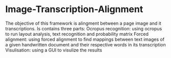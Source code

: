 # Image-Transcription-Alignment
The objective of this framework is alingment between a page image and it transcriptions.
Is contains three parts: 
  Ocropus recognition: using ocropus to run layout analysis, text recognition and probability matrix
  Forced alignment: using forced alignment to find mappings between text images of a given handwritten document and their                         respective words in its transcription
  Visulisation: using a GUI to visulize the results 
